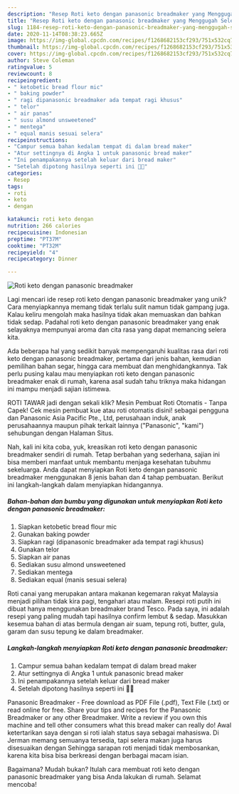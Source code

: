 ```yaml
---
description: "Resep Roti keto dengan panasonic breadmaker yang Menggugah Selera"
title: "Resep Roti keto dengan panasonic breadmaker yang Menggugah Selera"
slug: 1184-resep-roti-keto-dengan-panasonic-breadmaker-yang-menggugah-selera
date: 2020-11-14T08:38:23.665Z
image: https://img-global.cpcdn.com/recipes/f1268682153cf293/751x532cq70/roti-keto-dengan-panasonic-breadmaker-foto-resep-utama.jpg
thumbnail: https://img-global.cpcdn.com/recipes/f1268682153cf293/751x532cq70/roti-keto-dengan-panasonic-breadmaker-foto-resep-utama.jpg
cover: https://img-global.cpcdn.com/recipes/f1268682153cf293/751x532cq70/roti-keto-dengan-panasonic-breadmaker-foto-resep-utama.jpg
author: Steve Coleman
ratingvalue: 5
reviewcount: 8
recipeingredient:
- " ketobetic bread flour mic"
- " baking powder"
- " ragi dipanasonic breadmaker ada tempat ragi khusus"
- " telor"
- " air panas"
- " susu almond unsweetened"
- " mentega"
- " equal manis sesuai selera"
recipeinstructions:
- "Campur semua bahan kedalam tempat di dalam bread maker"
- "Atur settingnya di Angka 1 untuk panasonic bread maker"
- "Ini penampakannya setelah keluar dari bread maker"
- "Setelah dipotong hasilnya seperti ini 👌🏻"
categories:
- Resep
tags:
- roti
- keto
- dengan

katakunci: roti keto dengan 
nutrition: 266 calories
recipecuisine: Indonesian
preptime: "PT37M"
cooktime: "PT32M"
recipeyield: "4"
recipecategory: Dinner

---
```



![Roti keto dengan panasonic breadmaker](https://img-global.cpcdn.com/recipes/f1268682153cf293/751x532cq70/roti-keto-dengan-panasonic-breadmaker-foto-resep-utama.jpg)

Lagi mencari ide resep roti keto dengan panasonic breadmaker yang unik? Cara menyiapkannya memang tidak terlalu sulit namun tidak gampang juga. Kalau keliru mengolah maka hasilnya tidak akan memuaskan dan bahkan tidak sedap. Padahal roti keto dengan panasonic breadmaker yang enak selayaknya mempunyai aroma dan cita rasa yang dapat memancing selera kita.

Ada beberapa hal yang sedikit banyak mempengaruhi kualitas rasa dari roti keto dengan panasonic breadmaker, pertama dari jenis bahan, kemudian pemilihan bahan segar, hingga cara membuat dan menghidangkannya. Tak perlu pusing kalau mau menyiapkan roti keto dengan panasonic breadmaker enak di rumah, karena asal sudah tahu triknya maka hidangan ini mampu menjadi sajian istimewa.

ROTI TAWAR jadi dengan sekali klik? Mesin Pembuat Roti Otomatis - Tanpa Capek! Cek mesin pembuat kue atau roti otomatis disini! sebagai pengguna dan Panasonic Asia Pacific Pte., Ltd, perusahaan induk, anak perusahaannya maupun pihak terkait lainnya (&#34;Panasonic&#34;, &#34;kami&#34;) sehubungan dengan Halaman Situs.


Nah, kali ini kita coba, yuk, kreasikan roti keto dengan panasonic breadmaker sendiri di rumah. Tetap berbahan yang sederhana, sajian ini bisa memberi manfaat untuk membantu menjaga kesehatan tubuhmu sekeluarga. Anda dapat menyiapkan Roti keto dengan panasonic breadmaker menggunakan 8 jenis bahan dan 4 tahap pembuatan. Berikut ini langkah-langkah dalam menyiapkan hidangannya.

<!--inarticleads1-->

##### Bahan-bahan dan bumbu yang digunakan untuk menyiapkan Roti keto dengan panasonic breadmaker:

1. Siapkan  ketobetic bread flour mic
1. Gunakan  baking powder
1. Siapkan  ragi (dipanasonic breadmaker ada tempat ragi khusus)
1. Gunakan  telor
1. Siapkan  air panas
1. Sediakan  susu almond unsweetened
1. Sediakan  mentega
1. Sediakan  equal (manis sesuai selera)


Roti canai yang merupakan antara makanan kegemaran rakyat Malaysia menjadi pilihan tidak kira pagi, tengahari atau malam. Resepi roti putih ini dibuat hanya menggunakan breadmaker brand Tesco. Pada saya, ini adalah resepi yang paling mudah tapi hasilnya confirm lembut &amp; sedap. Masukkan kesemua bahan di atas bermula dengan air suam, tepung roti, butter, gula, garam dan susu tepung ke dalam breadmaker. 

<!--inarticleads2-->

##### Langkah-langkah menyiapkan Roti keto dengan panasonic breadmaker:

1. Campur semua bahan kedalam tempat di dalam bread maker
1. Atur settingnya di Angka 1 untuk panasonic bread maker
1. Ini penampakannya setelah keluar dari bread maker
1. Setelah dipotong hasilnya seperti ini 👌🏻


Panasonic Breadmaker - Free download as PDF File (.pdf), Text File (.txt) or read online for free. Share your tips and recipes for the Panasonic Breadmaker or any other Breadmaker. Write a review if you own this machine and tell other consumers what this bread maker can really do! Awal ketertarikan saya dengan si roti ialah status saya sebagai mahasiswa. Di Jerman memang semuanya tersedia, tapi selera makan juga harus disesuaikan dengan Sehingga sarapan roti menjadi tidak membosankan, karena kita bisa bisa berkreasi dengan berbagai macam isian. 

Bagaimana? Mudah bukan? Itulah cara membuat roti keto dengan panasonic breadmaker yang bisa Anda lakukan di rumah. Selamat mencoba!
